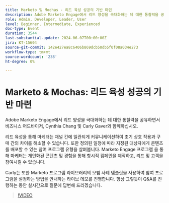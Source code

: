 ```yaml
---
title: Marketo 및 Mochas - 리드 육성 성공의 기반 마련
description: Adobe Marketo Engage에서 리드 양성을 극대화하는 데 대한 통찰력을 공유하면서 비즈니스 어드바이저, Cynthia Chang 및 Carly Gaver와 함께하십시오. 리드 육성을 통해 마케터는 채널 간에 일관되게 커뮤니케이션하여 초기 상호 작용과 구매 간의 차이를 해소할 수 있습니다. 또한 정의된 일정에 따라 지정된 대상자에게 콘텐츠를 배포할 수 있는 참여 프로그램 유형을 살펴봅니다. Marketo Engage 프로그램 을 통해 마케터는 개인화된 콘텐츠 및 경험을 통해 항시적 캠페인을 제작하고, 리드 및 고객을 참여시킬 수 있습니다. Carly는 또한 Marketo 프로그램 라이브러리의 모범 사례 템플릿을 사용하여 참여 프로그램을 설정하는 방법을 안내하는 라이브 데모를 진행합니다. 항상 그렇듯이 Q&A를 진행하는 동안 실시간으로 질문에 답변해 드리겠습니다.
role: Admin, Developer, Leader, User
level: Beginner, Intermediate, Experienced
doc-type: Event
duration: 3544
last-substantial-update: 2024-06-07T00:00:00Z
jira: KT-15604
source-git-commit: 142e427ea8c6406b869dcb50db5f0f08a034e273
workflow-type: tm+mt
source-wordcount: '238'
ht-degree: 0%

---
```



# Marketo &amp; Mochas: 리드 육성 성공의 기반 마련

Adobe Marketo Engage에서 리드 양성을 극대화하는 데 대한 통찰력을 공유하면서 비즈니스 어드바이저, Cynthia Chang 및 Carly Gaver와 함께하십시오.

리드 육성을 통해 마케터는 채널 간에 일관되게 커뮤니케이션하여 초기 상호 작용과 구매 간의 차이를 해소할 수 있습니다. 또한 정의된 일정에 따라 지정된 대상자에게 콘텐츠를 배포할 수 있는 참여 프로그램 유형을 살펴봅니다. Marketo Engage 프로그램 을 통해 마케터는 개인화된 콘텐츠 및 경험을 통해 항시적 캠페인을 제작하고, 리드 및 고객을 참여시킬 수 있습니다.

Carly는 또한 Marketo 프로그램 라이브러리의 모범 사례 템플릿을 사용하여 참여 프로그램을 설정하는 방법을 안내하는 라이브 데모를 진행합니다. 항상 그렇듯이 Q&amp;A를 진행하는 동안 실시간으로 질문에 답변해 드리겠습니다.

>[!VIDEO](https://video.tv.adobe.com/v/3429436/?learn=on)

